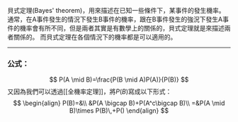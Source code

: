 貝式定理(Bayes' theorem)，用來描述在已知一些條件下，某事件的發生機率。通常，在A事件發生的情況下發生B事件的機率，跟在B事件發生的強況下發生A事件的機率會有所不同，但是兩者其實是有數學上的關係的，貝式定理就是來描述兩者關係的。
而貝式定理在各個情況下的機率都是可以適用的。
- - -
### 公式：
$$
P(A \mid B)=\frac{P(B \mid A)P(A)}{P(B)}
$$
又因為我們可以透過[[全機率定理]]，將$P(B)$寫成以下形式：
$$
\begin{align}
P(B)=&\\
&P(A \bigcap B)+P(A^c\bigcap B)\\
=&P(A \mid B)\times P(B)\,+P()
\end{align}
$$
